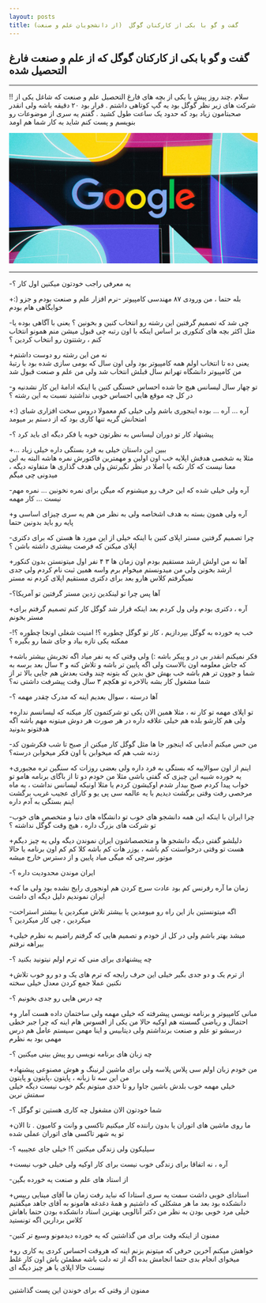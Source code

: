 ```yaml
---
layout: posts
title: گفت و گو با بکی از کارکنان گوگل  (از دانشجویان علم و صنعت)
---
```


## گفت و گو با بکی از کارکنان گوگل که از علم و صنعت فارغ التحصیل شده  

---
!! سلام 
.چند روز پیش با یکی از بچه های فارغ التحصیل علم و صنعت که شاغل یکی از شرکت های زیر نظر گوگل بود یه گپ کوتاهی داشتم 
. قرار بود ۲۰ دقیقه باشه ولی انقدر صحبتامون زیاد بود که حدود یک ساعت طول کشید
. گفتم یه سری از موضوعات رو بنویسم و پست کنم شاید به کار شما هم اومد 

![alt text](../assets/images/google.jpg "google")

---

-یه معرفی راجب خودتون میکنین اول کار ؟ 


+:) بله حتما ، من ورودی ۸۷ مهندسی کامپیوتر -نرم افزار علم و صنعت بودم و‌ جزو خوابگاهی هام بودم 



-چی شد که تصمیم گرفتین این رشته رو انتخاب کنین و بخونین ؟ 
یعنی با آگاهی بوده یا مثل اکثر بچه های کنکوری بر اساس اینکه با اون رتبه چی قبول میشن منم همونو انتخاب
کنم ، رشتتون رو انتخاب کردین ؟


+نه من این رشته رو دوست داشتم  
یعنی ده تا انتخاب اولم همه کامپیوتر بود ولی اون سال که بومی سازی شده بود 
با رتبهٔ من کامپیوتر دانشگاه تهرانم سال قبلش انتخاب شد ولی من علم و صنعت قبول شد



-تو چهار سال لیسانس هیچ جا شده احساس خستگی کنین 
یا اینکه ادامهٔ این کار نشدنیه و در کل چه موقع هایی احساس خوبی نداشتید نسبت به این رشته ؟ 


+:) آره ... آره ... بوده اینجوری باشم ولی خیلی کم معمولا دروس سخت افزاری شبای امتحانش گریه تنها کاری بود که از دستم بر میومد  



-پیشنهاد کار تو دوران لیسانس به نظرتون خوبه یا فکر دیگه ای باید کرد ؟ 


+... ببین این داستان خیلی به فرد بستگی داره خیلی زیاد   
مثلا یه شخصی هدفش اپلایه خب اون اولین و مهمترین فاکتورش نمره هاشه
البته به این معنا نیست که کار نکنه یا اصلا در نظر نگیرتش ولی هدف گذاری ها متفاوته دیگه ، میدونی چی میگم



-آره ولی خیلی شده که این حرف رو میشنوم که میگن برای نمره نخونین ... نمره مهم نیست ... کار مهمه 


+آره ولی همون بسته به هدف اشخاصه ولی به نظر من هم یه سری چیزای اساسی و پایه رو باید بدونین حتما 



-چرا تصمیم گرفتین مستر اپلای کنین با اینکه خیلی از این مورد ها هستن که برای دکتری اپلای میکنن که فرصت بیشتری داشته باشن ؟ 


+آها نه من اولش ارشد مستقیم بودم 
اون زمان ها ۳ ۴ نفر اول میتونستن بدون کنکور ارشد بخونن
ولی من میدونستم میخوام برم واسه همین ثبت نام کردم ولی جدی نمیگرفتم کلاس هارو بعد برای دکتری مستقیم اپلای کردم نه مستر 



-آها پس چرا تو لینکدین زدین مستر گرفتین تو آمریکا؟ 


+آره ، دکتری بودم ولی ول کردم بعد اینکه قرار شد گوگل کار‌ کنم تصمیم گرفتم برای مستر بخونم 



-خب یه خورده به گوگل بپردازیم ، کار تو گوگل چطوره ؟! امنیت شغلی اونجا چطوره ؟! ممکنه یکی تازه بیاد و جای شما رو بگیره ؟ 


+فکر نمیکنم انقدر بی در و پیکر باشه :) ولی وقتی که یه نفر میاد اگه تجربش بیشتر باشه که جاش معلومه اون بالاست 
ولی اگه پایین تر باشه و تلاش کنه و ۳ سال بعد برسه به شما و جوون تر هم باشه خب بهش حق بدین
که بتونه چند وقت بعدش هم جایی بالا تر از شما مشغول کار بشه بالاخره تو هکچم ۳ سال وقت پیشرفت داشتی نه؟



-آها درسته ، سوال بعدیم اینه که مدرک چقدر مهمه ؟ 


+تو اپلای مهمه تو کار نه ، مثلا همین الان یکی تو شرکتمون کار میکنه 
که لیسانسم نداره ولی هم کارشو بلده هم خیلی علاقه داره در هر صورت  هر دوش میتونه مهم باشه اگه هدفتونو بدونید 



-من حس میکنم آدمایی که اینجور جا ها مثل گوگل کار میکنن 
از صبح تا شب فکرشون کد زدنه شب هم که میخوابن با اون فکر میخوابن درسته؟


+اینم از اون سوالاییه که بستگی به فرد داره ولی بعضی روزات که سنگین تره مجبوری یه خورده شبیه این چیزی که گفتی  باشی 
مثلا من خودم دو تا از باگای برنامه هامو تو خواب پیدا کردم صبح بیدار شدم اوکیشون کردم
یا مثلا اونیکه لیسانس نداشت ، یه ماه مرخصی رفت وقتی برگشت
دیدیم با یه عالمه سی پی یو و کارای عجیب غریب برگشت اینم بستگی به آدم داره



-چرا ایران با اینکه این همه دانشجو های خوب تو دانشگاه های دنیا و متخصص های خوب تو شرکت های بزرگ داره ، هیچ وقت گوگل نداشته ؟ 


+دلیلشو گفتی دیگه دانشجو ها و متخصصاشون ایران نموندن دیگه 
ولی یه چیز دیگم هست تو وقتی درخواستت کم باشه ، یوزر هات کم باشه کلا 
کم کم اون برنامه یا حالا موتور سرچی که میگی میاد پایین و از دسترس خارج میشه



-ایران موندن محدودیت داره ؟


+زمان ما آره رفرنس کم بود عادت سرچ کردن هم اونجوری رایج نشده بود ولی ما که ایران نموندیم دلیل دیگه ای داشت 



-اگه میتونستین باز این راه رو میومدین یا بیشتر تلاش میکردین یا بیشتر استراحت میکردین ، چی کار میکردین ؟


+میشد بهتر باشم ولی در کل از خودم و تصمیم هایی که گرفتم راضیم به نظرم خیلی بیراهه نرفتم 



-چه پیشنهادی برای منی که ترم اولم نیتونید بکنید ؟ 


+از ترم یک و دو جدی بگیر خیلی این حرف رایجه که ترم های یک و دو رو خوب تلاش نکنین عملا جمع کردن معدل خیلی سخته 



-چه درس هایی رو جدی بخونیم ؟ 


+مبانی کامپیوتر و برنامه نویسی پیشرفته که خیلی مهمه 
ولی ساختمان داده هست آمار و احتمال و ریاضی گسسته هم اوکیه
حالا من یکی از افسوس هام اینه که چرا جبر خطی درسشو تو علم و صنعت برنداشتم
ولی دیتابیس و اینا مهمن سیستم عامل هم درس مهمی بود به نظرم 



-چه زبان های برنامه نویسی رو پیش بینی میکنین ؟  


+من خودم زبان اولم سی پلاس پلاسه ولی برای ماشین لرنینگ و هوش مصنوعی پیشنهاد من این سه تا زبانه ، پایتون ،پایتون و پایتون  
خیلی مهمه خوب بلدش باشین جاوا رو تا حدی میتونم بگم خوب نیست دیگه خیلی سمتش نرین



-شما خودتون الان مشغول چه کاری هستین تو گوگل ؟ 


+ما روی ماشین های اتوران یا بدون راننده کار میکنیم تاکسی و وانت و کامیون . تا الان تو یه شهر تاکسی های اتوران عملی شده 



-سیلیکون ولی زندگی میکنین ؟! خیلی جای عجیبیه ؟ 


+آره ، نه اتفاقا برای زندگی خوب نیست برای کار اوکیه ولی خیلی خوب نیست 



-از استاد های علم و صنعت یه خورده بگین 


+استادای خوبی داشت سمت یه سری استادا که نباید رفت 
زمان ما آقای مینایی رییس دانشکده بود
بعد ما هر مشکلی که داشتیم و همهٔ دغدغه هامونو به آقای جاهد میگفتیم خیلی مرد خوبی بودن
به نظر من دکتر آنالویی بهترین استاد دانشکده بودن حتما باهاش کلاس بردارین اگه تونستید  



-ممنون از اینکه وقت برای من گذاشتین که یه خورده دیدمونو وسیع تر کنین 


+خواهش میکنم آخرین حرفی که میتونم بزنم اینه که هر‌وقت احساس کردی یه کاری رو میخوای انجام بدی 
حتما انجامش بده اگه از ته دلت باشه مطمئن باش اون کار غلط نیست 
حالا اپلای یا هر چیز دیگه ای

---


ممنون از وقتی که برای خوندن این پست  گذاشتین